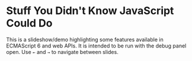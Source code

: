 # Stuff You Didn't Know JavaScript Could Do
This is a slideshow/demo highlighting some features available in ECMAScript 6 and web APIs. It is
intended to be run with the debug panel open. Use `←` and `→` to navigate between slides.
